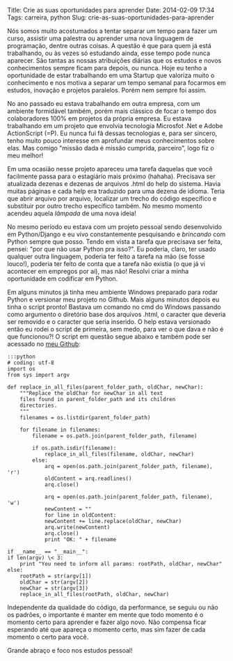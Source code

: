Title: Crie as suas oportunidades para aprender
Date: 2014-02-09 17:34
Tags: carreira, python
Slug: crie-as-suas-oportunidades-para-aprender

Nós somos muito acostumados a tentar separar um tempo para fazer um
curso, assistir uma palestra ou aprender uma nova linguagem de
programação, dentre outras coisas. A questão é que para quem já está
trabalhando, ou às vezes só estudando ainda, esse tempo pode nunca
aparecer. São tantas as nossas atribuições diárias que os estudos e
novos conhecimentos sempre ficam para depois, ou nunca. Hoje eu tenho a
oportunidade de estar trabalhando em uma Startup que valoriza muito o
conhecimento e nos motiva a separar um tempo semanal para focarmos em
estudos, inovação e projetos paralelos. Porém nem sempre foi assim.

No ano passado eu estava trabalhando em outra empresa, com um ambiente
formidável também, porém mais clássico de focar o tempo dos
colaboradores 100% em projetos da própria empresa. Eu estava trabalhando
em um projeto que envolvia tecnologia Microsfot .Net e Adobe
ActionScript (=P). Eu nunca fui fã dessas tecnologias e, para ser
sincero, tenho muito pouco interesse em aprofundar meus conhecimentos
sobre elas. Mas comigo "missão dada é missão cumprida, parceiro", logo
fiz o meu melhor!

Em uma ocasião nesse projeto apareceu uma tarefa daquelas que você
facilmente passa para o estagiário mais próximo (hahaha). Precisava ser
atualizada dezenas e dezenas de arquivos .html do help do sistema. Havia
muitas páginas e cada help era traduzido para uma dezena de idioma.
Teria que abrir arquivo por arquivo, localizar um trecho do código
específico e substituir por outro trecho específico também. No mesmo
momento acendeu aquela *lâmpada* de uma nova ideia!

No mesmo período eu estava com um projeto pessoal sendo desenvolvido em
Python/Django e eu vivo constantemente pesquisando e *brincando* com
Python sempre que posso. Tendo em vista a tarefa que precisava ser
feita, pensei: "por que não usar Python pra isso?". Eu poderia, claro,
ter usado qualquer outra linguagem, poderia ter feito a tarefa na mão
(se fosse louco!), poderia ter feito de conta que a tarefa não existia
(o que já vi acontecer em empregos por ai), mas não! Resolvi criar a
minha oportunidade em codificar em Python.

Em alguns minutos já tinha meu ambiente Windows preparado para rodar
Python e versionar meu projeto no Github. Mais alguns minutos depois eu
tinha o script pronto! Bastava um comando no cmd do Windows passando
como argumento o diretório base dos arquivos .html, o caracter que
deveria ser removido e o caracter que seria inserido. O help estava
versionado então eu rodei o script de primeira, sem medo, para ver o que
dava e não é que funcionou?! O script em questão segue abaixo e também
pode ser acessado no [meu Github](https://github.com/cacarrara/py_scripts/blob/master/replace_in_all_files.py "Github do Caio Carrara python scripts"):

    :::python  
    # coding: utf-8  
    import os  
    from sys import argv  

    def replace_in_all_files(parent_folder_path, oldChar, newChar):  
        """Replace the oldChar for newChar in all text  
        files found in parent_folder_path and its children  
        directories.  
        """  
        filenames = os.listdir(parent_folder_path)

        for filename in filenames:  
            filename = os.path.join(parent_folder_path, filename)

            if os.path.isdir(filename):  
                replace_in_all_files(filename, oldChar, newChar)  
            else:  
                arq = open(os.path.join(parent_folder_path, filename), 'r')  
                oldContent = arq.readlines()  
                arq.close()

                arq = open(os.path.join(parent_folder_path, filename), 'w')  
                newContent = ""  
                for line in oldContent:  
                newContent += line.replace(oldChar, newChar)  
                arq.write(newContent)  
                arq.close()  
                print "OK: " + filename

    if __name__ == "__main__":  
    if len(argv) \< 3:  
        print "You need to inform all params: rootPath, oldChar, newChar"  
    else:  
        rootPath = str(argv[1])  
        oldChar = str(argv[2])  
        newChar = str(argv[3])  
        replace_in_all_files(rootPath, oldChar, newChar)  

Independente da qualidade do código, da performance, se seguiu ou não os
padrões, o importante é manter em mente que todo momento é o momento
certo para aprender e fazer algo novo. Não compensa ficar esperando até
que apareça o momento certo, mas sim fazer de cada momento o certo para
você.

Grande abraço e foco nos estudos pessoal!

